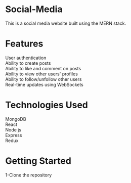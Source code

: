 # Social-Media
This is a social media website built using the MERN stack.
# Features
 <p1>User authentication</p1><br>
 <p1>Ability to create posts</p1><br>
 <p1>Ability to like and comment on posts</p1><br>
 <p1>Ability to view other users' profiles</p1><br>
 <p1>Ability to follow/unfollow other users</p1><br>
 <p1>Real-time updates using WebSockets</p1>
 
 # Technologies Used
 <p1>MongoDB</p1><br>
 <p1>React</p1><br>
 <p1>Node js</p1><br>
 <p1>Express</p1><br>
 <p1>Redux</p1><br>
 
 # Getting Started
  1-Clone the repository<br>
  
